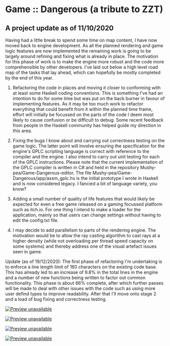 # Game :: Dangerous (a tribute to ZZT)

## A project update as of 11/10/2020

Having had a little break to spend some time on map content, I have now moved back to engine development.  As all the planned rendering 
and game logic features are now implemented the remaining work is going to be largely around refining and fixing what is already in place.
The motivation for this phase of work is to make the engine more robust and the code more comprehensible by other developers.  I've laid 
out below a high level road map of the tasks that lay ahead, which can hopefully be mostly completed by the end of this year.

1.  Refactoring the code in places and moving it closer to conforming with at least some Haskell coding conventions.  This is something 
I've had an intention to do for some time but was put on the back burner in favour of implementing features.  As it may be too much work to 
refactor everything that could benefit from it within the planned time frame, effort will initially be focussed on the parts of the code I 
deem most likely to cause confusion or be difficult to debug.  Some recent feedback from people in the Haskell community has helped guide 
my direction in this area.

2.  Fixing the bugs I know about and carrying out correctness testing on the game logic.  The latter point will involve ensuring the 
specification for the engine's GPLC scripting language is correct with reference to the compiler and the engine.  I also intend to carry
out unit testing for each of the GPLC instructions.  Please note that the current implementation of the GPLC compiler is written in C# and
held in the repository Mushy-pea/Game-Dangerous-editor.  The file Mushy-pea/Game-Dangerous/app/assm_gplc.hs is the initial prototype I 
wrote in Haskell and is now considered legacy.  I fancied a bit of language variety, you know?

3.  Adding a small number of quality of life features that would likely be expected for even a free game released on a gaming focussed
platform such as itch.io.  For one thing I intend to make a loader for the application, mainly so that users can change settings without
having to edit the config.txt file.

4.  I may decide to add parallelism to parts of the rendering engine.  The motivation would be to allow the ray casting algorithm to cast
rays at a higher density (while not overloading per thread speed capacity on some systems) and thereby address one of the visual artefact 
issues seen in game.

Update (as of 19/12/2020): The first phase of refactoring I'm undertaking is to enforce a line length limit of 160 characters on the existing code base.  This has
already led to an increase of 9.8% in the total lines in the engine and a number of new functions being written to factor out common functionality.
This phase is about 66% complete, after which further passes will be made to deal with other issues with the code such as using more user defind types to
improve readability.  After that I'll move onto stage 2 and a load of bug fixing and correctness testing.

[![Preview unavailable](https://img.youtube.com/vi/gBaIU4U6eQs/default.jpg)](https://youtu.be/gBaIU4U6eQs)

[![Preview unavailable](https://img.youtube.com/vi/oHMakxQZjlk/default.jpg)](https://youtu.be/oHMakxQZjlk)

[![Preview unavailable](https://img.youtube.com/vi/4Y2er6WZ5qs/default.jpg)](https://youtu.be/4Y2er6WZ5qs)

[![Preview unavailable](https://img.youtube.com/vi/8HuMVTjA138/default.jpg)](https://youtu.be/8HuMVTjA138)

